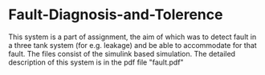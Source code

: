 # Fault-Diagnosis-and-Tolerence
This system is a part of assignment, the aim of which was to detect fault in a three tank system (for e.g. leakage) and be able to accommodate for that fault. The files consist of the 
simulink based simulation. The detailed description of this system is in the pdf file "fault.pdf"
